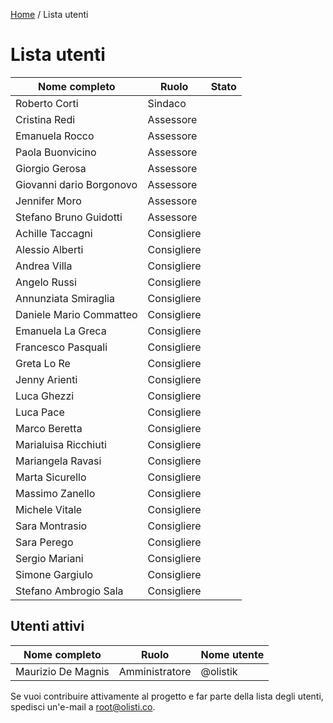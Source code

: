 [Home](README.md) / Lista utenti

# Lista utenti

| Nome completo | Ruolo | Stato |
| ------------- | ----- | ----- |
| Roberto Corti | Sindaco | |
| Cristina Redi | Assessore | |
| Emanuela Rocco | Assessore | |
| Paola Buonvicino | Assessore | |
| Giorgio Gerosa | Assessore | |
| Giovanni dario Borgonovo | Assessore | |
| Jennifer Moro | Assessore | |
| Stefano Bruno Guidotti | Assessore | |
| Achille Taccagni | Consigliere | |
| Alessio Alberti | Consigliere | |
| Andrea Villa | Consigliere | |
| Angelo Russi | Consigliere | |
| Annunziata Smiraglia | Consigliere | |
| Daniele Mario Commatteo | Consigliere | |
| Emanuela La Greca | Consigliere | |
| Francesco Pasquali | Consigliere | |
| Greta Lo Re | Consigliere | |
| Jenny Arienti | Consigliere | |
| Luca Ghezzi | Consigliere | |
| Luca Pace | Consigliere | |
| Marco Beretta | Consigliere | |
| Marialuisa Ricchiuti | Consigliere | |
| Mariangela Ravasi | Consigliere | |
| Marta Sicurello | Consigliere | |
| Massimo Zanello | Consigliere | |
| Michele Vitale | Consigliere | |
| Sara Montrasio | Consigliere | |
| Sara Perego | Consigliere | |
| Sergio Mariani | Consigliere | |
| Simone Gargiulo | Consigliere | |
| Stefano Ambrogio Sala | Consigliere | |

## Utenti attivi

| Nome completo | Ruolo | Nome utente |
| ------------- | ----- | ----------- |
| Maurizio De Magnis | Amministratore | @olistik |

Se vuoi contribuire attivamente al progetto e far parte della lista degli utenti, spedisci un'e-mail a [root@olisti.co](mailto:root@olisti.co).
